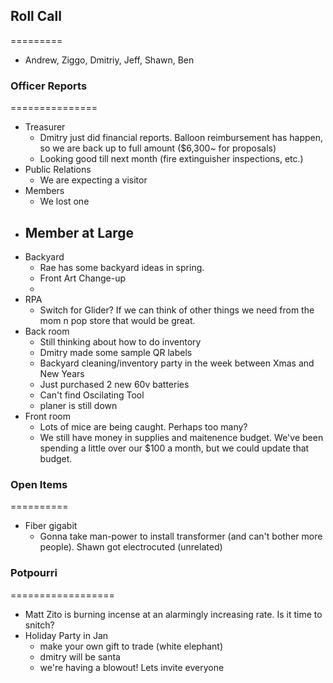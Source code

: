 

## Roll Call
=========
- Andrew, Ziggo, Dmitriy, Jeff, Shawn, Ben
  
### Officer Reports
===============
- Treasurer
  - Dmitry just did financial reports. Balloon reimbursement has happen, so we are back up to full amount ($6,300~ for proposals)
  - Looking good till next month (fire extinguisher inspections, etc.)
- Public Relations
  - We are expecting a visitor
- Members
  - We lost one
- Member at Large
  -
- Backyard
  - Rae has some backyard ideas in spring.
  - Front Art Change-up
  -
- RPA
  - Switch for Glider? If we can think of other things we need from the mom n pop store that would be great.
- Back room
  - Still thinking about how to do inventory
  - Dmitry made some sample QR labels
  - Backyard cleaning/inventory party in the week between Xmas and New Years
  - Just purchased 2 new 60v batteries
  - Can't find Oscilating Tool
  - planer is still down
- Front room
  - Lots of mice are being caught.
  Perhaps too many?
  - We still have money in supplies and maitenence budget. We've been spending a little over our $100 a month, but we could update that budget.
### Open Items
==========
- Fiber gigabit
  - Gonna take man-power to install transformer (and can't bother more people). Shawn got electrocuted (unrelated)

### Potpourri
==================
- Matt Zito is burning incense at an alarmingly increasing rate. Is it time to snitch?
- Holiday Party in Jan
  - make your own gift to trade (white elephant)
  - dmitry will be santa
  - we're having a blowout! Lets invite everyone
